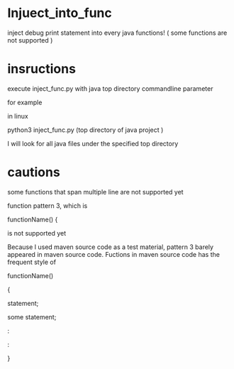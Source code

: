 # Injuect_into_func
inject debug print statement into every java functions! ( some functions are not supported )

# insructions
execute inject_func.py with java top directory commandline parameter

for example

in linux

python3 inject_func.py (top directory of java project )

I will look for all java files under the specified top directory

# cautions
some functions that span multiple line are not supported yet

function pattern 3, which is 

functionName() {

is not supported yet

Because I used maven source code as a test material, pattern 3 barely appeared in maven source code. 
Fuctions in maven source code has the frequent style of

functionName() 

{

  statement;
  
  some statement;
  
  :
  
  :

}

